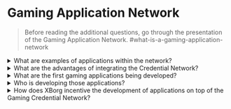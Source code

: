 # Gaming Application Network

> Before reading the additional questions, go through the presentation of the Gaming Application Network. #what-is-a-gaming-application-network

<details>

<summary>What are examples of applications within the network? </summary>

* **Soulbound launchpad**: Connect gamers with games based on their digital identity so that games can offer unique investment opportunities to gamers that like the corresponding genre.&#x20;
* **Player engagement app (xborg.gg)**: An engagement layer on top of any games and communities connected to a unique avatar. This serves as a great acquisition tool for games and gaming communities.&#x20;
* **In-game integration**: Integrate the credential layer within a game and offer unique game modes and perks for experts in the genre.
* **Communication protocol**: Allow brands to connect with players based on their credentials. Players can set a communication fee.&#x20;
* **Reputation-based asset lending**: Lend your assets not based on collaterals but on your credentials and reputation.
* **Matchmaking**: Allow for more efficient in-game matchmaking based on the entire history of the gamers.&#x20;
* **Decentralized gaming communities**: An app that allows for the creation of decentralized gaming communities.
* **Esports player scouting**: An app that allows for the scouting of esports players by esports teams or decentralized gaming communities.&#x20;
* **Tournament platform**: A more efficient tournament platform, gated upon the performance of certain players.&#x20;
* **Gaming data app**: A dating app that matches players based on their credentials.

</details>

<details>

<summary>What are the advantages of integrating the Credential Network? </summary>

The utilization of the credential network by developers provides a seamless and streamlined process for onboarding players onto the network, leading to heightened operational efficiencies and, more importantly, an enhanced user experience for the players. The advantages offered by the credential network are far-reaching, such that any gaming application that integrates it is poised to provide an unparalleled experience to its user base.

</details>

<details>

<summary>What are the first gaming applications being developed? </summary>

Soulbound launchpad and the player engagement app.&#x20;

</details>

<details>

<summary>Who is developing those applications? </summary>

XBorg Labs is the main developer of those applications. However, upon decentralization, we intend to upon the development of these applications for any developers.&#x20;

</details>

<details>

<summary>How does XBorg incentive the development of applications on top of the Gaming Credential Network? </summary>

A grant program will allow for the incentivization of application developments.&#x20;

</details>

